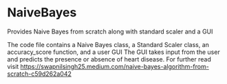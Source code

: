 # NaiveBayes
Provides Naive Bayes from scratch along with standard scaler and a GUI

The code file contains a Naive Bayes class, a Standard Scaler class, an accuracy_score function, and a user GUI
The GUI takes input from the user and predicts the presence or absence of heart disease.
For further read visit https://swapnilsingh25.medium.com/naive-bayes-algorithm-from-scratch-c59d262a042
